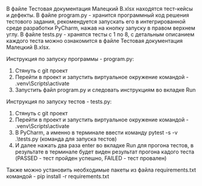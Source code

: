 В файле Тестовая документация Малецкий В.xlsx находятся тест-кейсы и дефекты.
В файле program.py - хранится программный код решения тестового задания, рекомендуется запускать его в интегрированной среде разработки PyCharm, нажав на кнопку запуску в правом верхнем углу.
В файле tests.py - хранятся тесты с 1 по 8, с детальным описанием каждого теста можно ознакомится в файле Тестовая документация Малецкий В.xlsx.

Инструкция по запуску программы - program.py:
1. Стянуть с git проект
2. Перейти в проект и запустить виртуальное окружение командой - .venv\Scripts\activate
3. Запустить файл program.py и следовать инструкциям во вкладке Run

Инструкция по запуску тестов - tests.py:
1. Стянуть с git проект
2. Перейти в проект и запустить виртуальное окружение командой - .venv\Scripts\activate
3. В PyCharm, а именно в терминале ввести команду pytest -s -v .\tests.py (команда для запуска тестов)
4. И далее нажать два раза enter во вкладке Run для прогона тестов, в результате в терминале будет виден результат прогона кадого теста (PASSED - тест пройден успешно, FAILED - тест провален)

Также можно установить необходимые пакеты из файла requirements.txt командой - pip install -r requirements.txt
